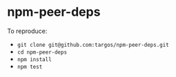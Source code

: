 # npm-peer-deps

To reproduce:
* `git clone git@github.com:targos/npm-peer-deps.git`
* `cd npm-peer-deps`
* `npm install`
* `npm test`
